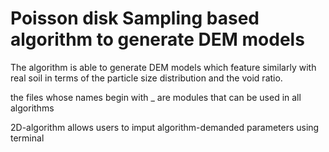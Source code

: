 # Poisson disk Sampling based algorithm to generate DEM models

The algorithm is able to generate DEM models which feature similarly with real soil in terms of
the particle size distribution and the void ratio.

the files whose names begin with _ are modules that can be used in all algorithms

2D-algorithm allows users to imput algorithm-demanded parameters using terminal